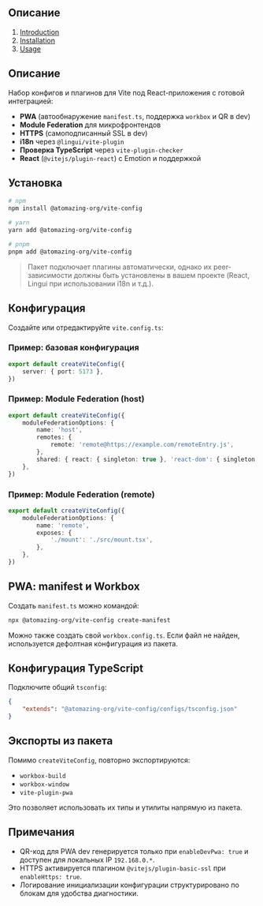 ## Описание

1. [Introduction](#1-introduction)
2. [Installation](#2-installation)
3. [Usage](#3-usage)

## Описание

Набор конфигов и плагинов для Vite под React-приложения c готовой интеграцией:
- **PWA** (автообнаружение `manifest.ts`, поддержка `workbox` и QR в dev)
- **Module Federation** для микрофронтендов
- **HTTPS** (самоподписанный SSL в dev)
- **i18n** через `@lingui/vite-plugin`
- **Проверка TypeScript** через `vite-plugin-checker`
- **React** (`@vitejs/plugin-react`) с Emotion и поддержкой

## Установка

```bash
# npm
npm install @atomazing-org/vite-config

# yarn
yarn add @atomazing-org/vite-config

# pnpm
pnpm add @atomazing-org/vite-config
```

> Пакет подключает плагины автоматически, однако их peer-зависимости должны быть установлены в вашем проекте (React, Lingui при использовании i18n и т.д.).

## Конфигурация

Создайте или отредактируйте `vite.config.ts`:

### Пример: базовая конфигурация

```ts
export default createViteConfig({
    server: { port: 5173 },
})
```

### Пример: Module Federation (host)

```ts
export default createViteConfig({
    moduleFederationOptions: {
        name: 'host',
        remotes: {
            remote: 'remote@https://example.com/remoteEntry.js',
        },
        shared: { react: { singleton: true }, 'react-dom': { singleton: true } },
    },
})
```

### Пример: Module Federation (remote)

```ts
export default createViteConfig({
    moduleFederationOptions: {
        name: 'remote',
        exposes: {
            './mount': './src/mount.tsx',
        },
    },
})
```

## PWA: manifest и Workbox

Создать `manifest.ts` можно командой:

```bash
npx @atomazing-org/vite-config create-manifest
```

Можно также создать свой `workbox.config.ts`. Если файл не найден, используется дефолтная конфигурация из пакета.

## Конфигурация TypeScript

Подключите общий `tsconfig`:

```json
{
    "extends": "@atomazing-org/vite-config/configs/tsconfig.json"
}
```

## Экспорты из пакета

Помимо `createViteConfig`, повторно экспортируются:
- `workbox-build`
- `workbox-window`
- `vite-plugin-pwa`

Это позволяет использовать их типы и утилиты напрямую из пакета.

## Примечания

- QR-код для PWA dev генерируется только при `enableDevPwa: true` и доступен для локальных IP `192.168.0.*`.
- HTTPS активируется плагином `@vitejs/plugin-basic-ssl` при `enableHttps: true`.
- Логирование инициализации конфигурации структурировано по блокам для удобства диагностики.

